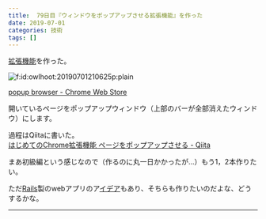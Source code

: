 ```yaml
---
title:  79日目『ウィンドウをポップアップさせる拡張機能』を作った
date: 2019-07-01
categories: 技術
tags: []
---
```


<p><a class="keyword" href="http://d.hatena.ne.jp/keyword/%B3%C8%C4%A5%B5%A1%C7%BD">拡張機能</a>を作った。</p><p><span itemscope itemtype="http://schema.org/Photograph"><img src="https://cdn-ak.f.st-hatena.com/images/fotolife/o/owlhoot/20190701/20190701210625.png" alt="f:id:owlhoot:20190701210625p:plain" title="f:id:owlhoot:20190701210625p:plain" class="hatena-fotolife" itemprop="image"></span></p><p><a href="https://chrome.google.com/webstore/detail/popup-browser/mkcacjdndeohfnkioobenjpoifkecnjf">popup browser - Chrome Web Store</a></p><p>開いているページをポップアップウィンドウ（上部のバーが全部消えたウィンドウ）にします。</p><p>過程はQiitaに書いた。<br />
<a href="https://qiita.com/hukurouo/items/961575f00b4363df0b16">&#x306F;&#x3058;&#x3081;&#x3066;&#x306E;Chrome&#x62E1;&#x5F35;&#x6A5F;&#x80FD; &#x30DA;&#x30FC;&#x30B8;&#x3092;&#x30DD;&#x30C3;&#x30D7;&#x30A2;&#x30C3;&#x30D7;&#x3055;&#x305B;&#x308B; - Qiita</a></p><p>まあ初級編という感じなので（作るのに丸一日かかったが...）もう1，2本作りたい。</p><p>ただ<a class="keyword" href="http://d.hatena.ne.jp/keyword/Rails">Rails</a>製のwebアプリのア<a class="keyword" href="http://d.hatena.ne.jp/keyword/%A5%A4%A5%C7%A5%A2">イデア</a>もあり、そちらも作りたいのだよな、どうするかな。</p>

-----
